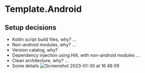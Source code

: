 # Template.Android

## Setup decisions
- Kotlin script build files, why?
...
- Non-android modules, why?
...
- Version catalog, why?
- Dependency injection using Hilt, with non-android modules
...
- Clean architecture, why?
...
- Some details
![Screenshot 2023-01-30 at 16 48 09](https://user-images.githubusercontent.com/2270625/215524950-d65bf0ce-1f7a-4c81-a2fa-d6dd4b757420.png)
